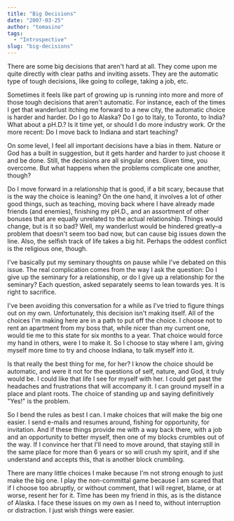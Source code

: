 ```yaml
---
title: "Big Decisions"
date: "2007-03-25"
author: "tomasino"
tags:
  - "Introspective"
slug: "big-decisions"
---
```


There are some big decisions that aren't hard at all. They come upon me
quite directly with clear paths and inviting assets. They are the
automatic type of tough decisions, like going to college, taking a job,
etc.

Sometimes it feels like part of growing up is running into more and more
of those tough decisions that aren't automatic. For instance, each of
the times I get that wanderlust itching me forward to a new city, the
automatic choice is harder and harder. Do I go to Alaska? Do I go to
Italy, to Toronto, to India? What about a pH.D.? Is it time yet, or
should I do more industry work. Or the more recent: Do I move back to
Indiana and start teaching?

On some level, I feel all important decisions have a bias in them.
Nature or God has a built in suggestion, but it gets harder and harder
to just choose it and be done. Still, the decisions are all singular
ones. Given time, you overcome. But what happens when the problems
complicate one another, though?

Do I move forward in a relationship that is good, if a bit scary,
because that is the way the choice is leaning? On the one hand, it
involves a lot of other good things, such as teaching, moving back where
I have already made friends (and enemies), finishing my pH.D., and an
assortment of other bonuses that are equally unrelated to the actual
relationship. Things would change, but is it so bad? Well, my wanderlust
would be hindered greatly–a problem that doesn't seem too bad now, but
can cause big issues down the line. Also, the selfish track of life
takes a big hit. Perhaps the oddest conflict is the religious one, though.

I've basically put my seminary thoughts on pause while I've debated on
this issue. The real complication comes from the way I ask the question:
Do I give up the seminary for a relationship, or do I give up a
relationship for the seminary? Each question, asked separately seems to
lean towards yes. It is right to sacrifice.

I've been avoiding this conversation for a while as I've tried to figure
things out on my own. Unfortunately, this decision isn't making itself.
All of the choices I'm making here are in a path to put off the choice.
I choose not to rent an apartment from my boss that, while nicer than my
current one, would tie me to this state for six months to a year. That
choice would force my hand in others, were I to make it. So I choose to
stay where I am, giving myself more time to try and choose Indiana, to
talk myself into it.

Is that really the best thing for me, for her? I know the choice should
be automatic, and were it not for the questions of self, nature, and
God, it truly would be. I could like that life I see for myself with
her. I could get past the headaches and frustrations that will accompany
it. I can ground myself in a place and plant roots. The choice of
standing up and saying definitively "Yes!" is the problem.

So I bend the rules as best I can. I make choices that will make the big
one easier. I send e-mails and resumes around, fishing for opportunity,
for invitation. And if these things provide me with a way back there,
with a job and an opportunity to better myself, then one of my blocks
crumbles out of the way. If I convince her that I'll need to move
around, that staying still in the same place for more than 6 years or so
will crush my spirit, and if she understand and accepts this, that is
another block crumbling.

There are many little choices I make because I'm not strong enough to
just make the big one. I play the non-committal game because I am scared
that if I choose too abruptly, or without comment, that I will regret,
blame, or at worse, resent her for it. Time has been my friend in this,
as is the distance of Alaska. I face these issues on my own as I need
to, without interruption or distraction. I just wish things were easier.
